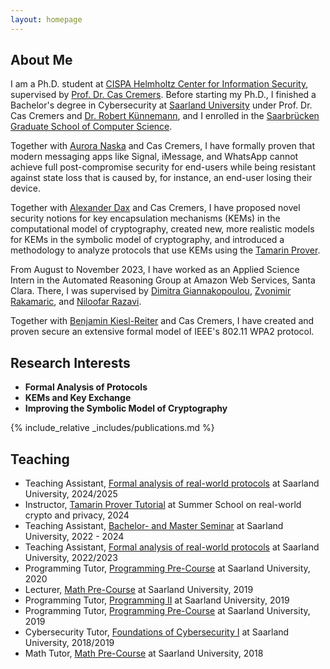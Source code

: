 ```yaml
---
layout: homepage
---
```


## About Me

I am a Ph.D. student at [CISPA Helmholtz Center for Information Security](https://cispa.de/en),
supervised by [Prof. Dr. Cas Cremers](https://people.cispa.io/cas.cremers/). Before starting my Ph.D., I finished a Bachelor's degree in Cybersecurity at [Saarland University](https://www.uni-saarland.de/en/home.html) under 
Prof. Dr. Cas Cremers and [Dr. Robert Künnemann](http://www.kunnemann.de/), and I enrolled
in the [Saarbrücken Graduate School of Computer Science](https://www.graduateschool-computerscience.de/).

Together with [Aurora Naska](https://cispa.de/en/people/aurora.naska) and Cas Cremers, I have formally proven
that modern messaging apps like Signal, iMessage, and WhatsApp cannot achieve
full post-compromise security for end-users while being resistant against state
loss that is caused by, for instance, an end-user losing their device.

Together with [Alexander Dax](https://www.alexanderdax.org/) and Cas Cremers, I have proposed
novel security notions for key encapsulation mechanisms (KEMs)
in the computational model of cryptography, created new, more realistic models
for KEMs in the symbolic model of cryptography, and introduced a methodology to
analyze protocols that use KEMs using the [Tamarin Prover](https://tamarin-prover.com/).

From August to November 2023, I have worked as an Applied Science Intern in
the Automated Reasoning Group at Amazon Web Services, Santa Clara. There,
I was supervised by [Dimitra Giannakopoulou](https://dblp.org/pid/39/117.html),
[Zvonimir Rakamaric](https://scholar.google.com/citations?user=Ui1q1jkAAAAJ&hl=en),
and [Niloofar Razavi](https://www.linkedin.com/in/niloofar-razavi-2a756a41/).

Together with [Benjamin Kiesl-Reiter](https://benjaminkiesl.github.io/) and Cas Cremers, I have
created and proven secure an extensive formal model of IEEE's 802.11 WPA2 protocol.

## Research Interests

- **Formal Analysis of Protocols**
- **KEMs and Key Exchange**
- **Improving the Symbolic Model of Cryptography**

<!-- ## News

- **[Feb. 2020]** Our paper about incremental learning is accepted to CVPR 2020.
- **[Feb. 2020]** We will host the ACM Multimedia Asia 2020 conference in Singapore!
- **[Sept. 2019]** Our paper about few-shot learning is accepted to NeurIPS 2019.
- **[Mar. 2019]** Our paper about few-shot learning is accepted to CVPR 2019. -->

{% include_relative _includes/publications.md %}

<!-- {% include_relative _includes/services.md %} -->

## Teaching
- Teaching Assistant, [Formal analysis of real-world protocols](https://cms.cispa.saarland/farwsp24/) at Saarland University, 2024/2025
- Instructor, [Tamarin Prover Tutorial](https://summerschool-croatia.cs.ru.nl/2024/index.html) at Summer School on real-world crypto and privacy, 2024
- Teaching Assistant, [Bachelor- and Master Seminar](https://cms.cispa.saarland/bms_ws2324/) at Saarland University, 2022 - 2024
- Teaching Assistant, [Formal analysis of real-world protocols](https://cms.cispa.saarland/farwsp22/) at Saarland University, 2022/2023
- Programming Tutor, [Programming Pre-Course](https://cms.sic.saarland/p2vorkurs2020) at Saarland University, 2020
- Lecturer, [Math Pre-Course](https://vorkurs.cs.uni-saarland.de/cms/ss19/) at Saarland University, 2019
- Programming Tutor, [Programming II](https://cms.sic.saarland/prog2_19/) at Saarland University, 2019
- Programming Tutor, [Programming Pre-Course](https://cms.sic.saarland/p2vorkurs19/tutors/) at Saarland University, 2019
- Cybersecurity Tutor, [Foundations of Cybersecurity I](https://cms.cispa.saarland/cysec1_18/) at Saarland University, 2018/2019
- Math Tutor, [Math Pre-Course](https://vorkurs.cs.uni-saarland.de/cms/ss18/) at Saarland University, 2018